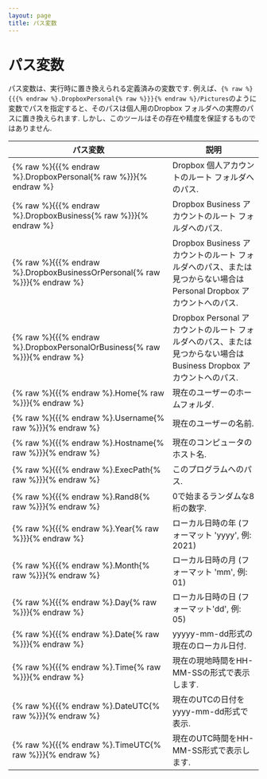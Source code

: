```yaml
---
layout: page
title: パス変数
---
```


# パス変数

パス変数は、実行時に置き換えられる定義済みの変数です. 例えば、`{% raw %}{{{% endraw %}.DropboxPersonal{% raw %}}}{% endraw %}/Pictures`のように変数でパスを指定すると、そのパスは個人用のDropbox フォルダへの実際のパスに置き換えられます. しかし、このツールはその存在や精度を保証するものではありません.

| パス変数                       | 説明                                                                                                                |
|--------------------------------|---------------------------------------------------------------------------------------------------------------------|
| {% raw %}{{{% endraw %}.DropboxPersonal{% raw %}}}{% endraw %}           | Dropbox 個人アカウントのルート フォルダへのパス.                                                                    |
| {% raw %}{{{% endraw %}.DropboxBusiness{% raw %}}}{% endraw %}           | Dropbox Business アカウントのルート フォルダへのパス.                                                               |
| {% raw %}{{{% endraw %}.DropboxBusinessOrPersonal{% raw %}}}{% endraw %} | Dropbox Business アカウントのルート フォルダへのパス、または見つからない場合は Personal Dropbox アカウントへのパス. |
| {% raw %}{{{% endraw %}.DropboxPersonalOrBusiness{% raw %}}}{% endraw %} | Dropbox Personal アカウントのルート フォルダへのパス、または見つからない場合は Business Dropbox アカウントへのパス. |
| {% raw %}{{{% endraw %}.Home{% raw %}}}{% endraw %}                      | 現在のユーザーのホームフォルダ.                                                                                     |
| {% raw %}{{{% endraw %}.Username{% raw %}}}{% endraw %}                  | 現在のユーザーの名前.                                                                                               |
| {% raw %}{{{% endraw %}.Hostname{% raw %}}}{% endraw %}                  | 現在のコンピュータのホスト名.                                                                                       |
| {% raw %}{{{% endraw %}.ExecPath{% raw %}}}{% endraw %}                  | このプログラムへのパス.                                                                                             |
| {% raw %}{{{% endraw %}.Rand8{% raw %}}}{% endraw %}                     | 0で始まるランダムな8桁の数字.                                                                                       |
| {% raw %}{{{% endraw %}.Year{% raw %}}}{% endraw %}                      | ローカル日時の年 (フォーマット 'yyyy', 例: 2021)                                                                    |
| {% raw %}{{{% endraw %}.Month{% raw %}}}{% endraw %}                     | ローカル日時の月 (フォーマット 'mm', 例: 01)                                                                        |
| {% raw %}{{{% endraw %}.Day{% raw %}}}{% endraw %}                       | ローカル日時の日 (フォーマット'dd', 例: 05)                                                                         |
| {% raw %}{{{% endraw %}.Date{% raw %}}}{% endraw %}                      | yyyyy-mm-dd形式の現在のローカル日付.                                                                                |
| {% raw %}{{{% endraw %}.Time{% raw %}}}{% endraw %}                      | 現在の現地時間をHH-MM-SSの形式で表示します.                                                                         |
| {% raw %}{{{% endraw %}.DateUTC{% raw %}}}{% endraw %}                   | 現在のUTCの日付をyyyy-mm-dd形式で表示.                                                                              |
| {% raw %}{{{% endraw %}.TimeUTC{% raw %}}}{% endraw %}                   | 現在のUTC時間をHH-MM-SS形式で表示します.                                                                            |



